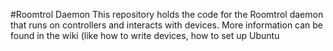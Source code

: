 #Roomtrol Daemon
This repository holds the code for the Roomtrol daemon that runs on controllers and interacts with devices. More information can be found in the wiki (like how to write devices, how to set up Ubuntu 
